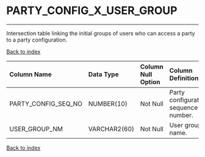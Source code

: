 # PARTY_CONFIG_X_USER_GROUP

---

Intersection table linking the initial groups of users who can access a party to a party configuration.

[Back to index](./index.md)

| Column Name         | Data Type    | Column Null Option   | Column Definition                    |
|:--------------------|:-------------|:---------------------|:-------------------------------------|
| PARTY_CONFIG_SEQ_NO | NUMBER(10)   | Not Null             | Party configuration sequence number. |
| USER_GROUP_NM       | VARCHAR2(60) | Not Null             | User group name.                     |

[Back to index](./index.md)